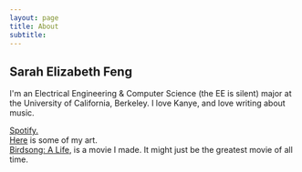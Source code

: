 ```yaml
---
layout: page
title: About
subtitle: 
---
```


## Sarah Elizabeth Feng
I'm an Electrical Engineering & Computer Science (the EE is silent) major at the University of California, Berkeley. I love Kanye, and love writing about music. 

[Spotify.](https://open.spotify.com/user/22krtzpyjqtplfesyimdqvcuy?si=yZiXRuv1RbiaZOVKZaNMzQ)<br>
[Here](https://www.behance.net/sarahfeng) is some of my art.  
[Birdsong: A Life](https://youtu.be/4URMxcg7yQE), is a movie I made. It might just be the greatest movie of all time. 

